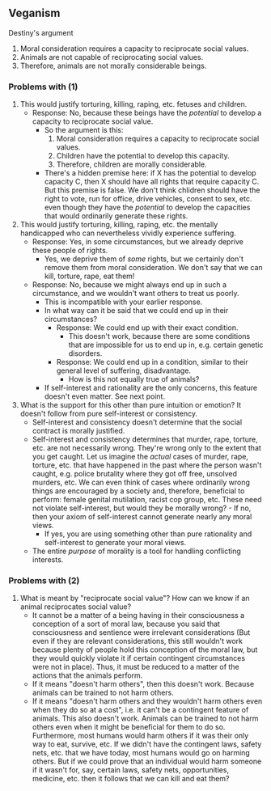## Veganism

Destiny's argument

1. Moral consideration requires a capacity to reciprocate social values.
2. Animals are not capable of reciprocating social values.
3. Therefore, animals are not morally considerable beings.

### Problems with (1)

1. This would justify torturing, killing, raping, etc. fetuses and children.
    - Response: No, because these beings have the *potential* to develop a capacity to reciprocate social value.
        - So the argument is this:
            1. Moral consideration requires a capacity to reciprocate social values. 
            2. Children have the potential to develop this capacity.
            3. Therefore, children are morally considerable.
        - There's a hidden premise here: if X has the potential to develop capacity C, then X should have all rights that require capacity C. But this premise is false. We don't think chlidren should have the right to vote, run for office, drive vehicles, consent to sex, etc. even though they have the *potential* to develop the capacities that would ordinarily generate these rights.
2. This would justify torturing, killing, raping, etc. the mentally handicapped who can nevertheless vividly experience suffering.
    - Response: Yes, in some circumstances, but we already deprive these people of rights.
        - Yes, we deprive them of *some* rights, but we certainly don't remove them from moral consideration. We don't say that we can kill, torture, rape, eat them!
    - Response: No, because we might always end up in such a circumstance, and we wouldn't want others to treat us poorly.
        - This is incompatible with your earlier response.
        - In what way can it be said that we could end up in their circumstances?
            - Response: We could end up with their exact condition.
                - This doesn't work, because there are some conditions that are impossible for us to end up in, e.g. certain genetic disorders.
            - Response: We could end up in a condition, similar to their general level of suffering, disadvantage.
                - How is this not equally true of animals?
        - If self-interest and rationality are the only concerns, this feature doesn't even matter. See next point.
3. What is the support for this other than pure intuition or emotion? It doesn't follow from pure self-interest or consistency.
    - Self-interest and consistency doesn't determine that the social contract is morally justified.
    - Self-interest and consistency determines that murder, rape, torture, etc. are not necessarily wrong. They're wrong only to the extent that you get caught. Let us imagine the *actual* cases of murder, rape, torture, etc. that have happened in the past where the person wasn't caught, e.g. police brutality where they got off free, unsolved murders, etc. We can even think of cases where ordinarily wrong things are encouraged by a society and, therefore, beneficial to perform: female genital mutilation, racist cop group, etc. These need not violate self-interest, but would they be morally wrong?     - If no, then your axiom of self-interest cannot generate nearly any moral views.
        - If yes, you are using something other than pure rationality and self-interest to generate your moral views. 
    - The entire *purpose* of morality is a tool for handling conflicting interests. 

### Problems with (2) 

1. What is meant by "reciprocate social value"? How can we know if an animal reciprocates social value?
    - It cannot be a matter of a being having in their consciousness a conception of a sort of moral law, because you said that consciousness and sentience were irrelevant considerations (But even if they are relevant considerations, this still wouldn't work because plenty of people hold this conception of the moral law, but they would quickly violate it if certain contingent circumstances were not in place). Thus, it must be reduced to a matter of the actions that the animals perform. 
    - If it means "doesn't harm others", then this doesn't work. Because animals can be trained to not harm others.
    - If it means "doesn't harm others and they wouldn't harm others even when they do so at a cost", i.e. it can't be a contingent feature of animals. This also doesn't work. Animals can be trained to not harm others even when it might be beneficial for them to do so. Furthermore, most humans would harm others if it was their only way to eat, survive, etc. If we didn't have the contingent laws, safety nets, etc. that we have today, most humans would go on harming others. But if we could prove that an individual would harm someone if it wasn't for, say, certain laws, safety nets, opportunities, medicine, etc. then it follows that we can kill and eat them?